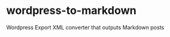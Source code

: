 wordpress-to-markdown
=====================

Wordpress Export XML converter that outputs Markdown posts
